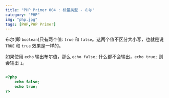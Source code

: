 ```yaml
---
title: "PHP Primer 004 : 标量类型 - 布尔"
category: "PHP"
img: "php.jpg"
tags: [PHP,PHP Primer]
---
```

布尔(即 `boolean`)只有两个值: `true` 和 `false`。这两个值不区分大小写，也就是说 `TRUE` 和 `true` 效果是一样的。

如果使用 `echo` 输出布尔值，那么 `echo false;` 什么都不会输出，`echo true;` 则会输出 `1`。
```php

<?php 
	echo false;
	echo true;
?>

```






